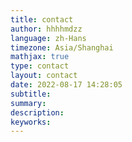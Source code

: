 ```yaml
---
title: contact
author: hhhhmdzz
language: zh-Hans
timezone: Asia/Shanghai
mathjax: true
type: contact
layout: contact
date: 2022-08-17 14:28:05
subtitle:
summary:
description:
keyworks:
---
```

